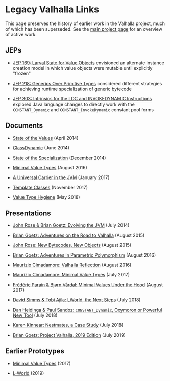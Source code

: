 # Legacy Valhalla Links

This page preserves the history of earlier work in the Valhalla project, much of
which has been superseded.
See the [main project page](https://openjdk.org/projects/valhalla/)
for an overview of active work.

## JEPs

-   [JEP 169: Larval State for Value Objects](https://openjdk.org/jeps/169)
    envisioned an alternate instance creation model in which value objects were
    mutable until explicitly "frozen"

-   [JEP 218: Generics Over Primitive Types](https://openjdk.org/jeps/218)
    considered different strategies for achieving runtime specialization of
    generic bytecode

-   [JEP 303: Intrinsics for the LDC and INVOKEDYNAMIC Instructions](https://openjdk.org/jeps/303)
    explored Java language changes to directly work with the `CONSTANT_Dynamic`
    and `CONSTANT_InvokeDynamic` constant pool forms

## Documents

-   [State of the Values](https://cr.openjdk.org/~jrose/values/values.html)
    (April 2014)

-   [ClassDynamic](https://cr.openjdk.org/~briangoetz/valhalla/spec-classdyn.html)
    (June 2014)

-   [State of the Specialization](https://cr.openjdk.org/~briangoetz/valhalla/specialization.html)
    (December 2014)

-   [Minimal Value Types](https://cr.openjdk.org/~jrose/values/shady-values-0.html)
    (August 2016)

-   [A Universal Carrier in the JVM](https://cr.openjdk.org/~jrose/values/utype-representation.html)
    (January 2017)

-   [Template Classes](https://cr.openjdk.org/~jrose/values/template-classes.html)
    (November 2017)

-   [Value Type Hygiene](https://cr.openjdk.org/~jrose/values/value-type-hygiene.html)
    (May 2018)

## Presentations

-   [John Rose & Brian Goetz: Evolving the JVM](https://youtu.be/VziRKd8lLug)
    (July 2014)

-   [Brian Goetz: Adventures on the Road to Valhalla](https://youtu.be/uNgAFSUXuwc)
    (August 2015)

-   [John Rose: New Bytecodes, New Objects](https://youtu.be/SPhJs4KpJBM)
    (August 2015)

-   [Brian Goetz: Adventures in Parametric Polymorphism](https://youtu.be/Tc9vs_HFHVo)
    (August 2016)

-   [Maurizio Cimadamore: Valhalla Reflection](https://youtu.be/YpZZjxvyIVU)
    (August 2016)

-   [Maurizio Cimadamore: Minimal Value Types](https://youtu.be/xyOLHcEuhHY)
    (July 2017)

-   [Frédéric Parain & Bjørn Vårdal: Minimal Values Under the Hood](https://youtu.be/7eDftOYjV-k)
    (August 2017)

-   [David Simms & Tobi Ajila: LWorld, the Next Steps](https://youtu.be/_26KZAegYRM)
    (July 2018)

-   [Dan Heidinga & Paul Sandoz: `CONSTANT_Dynamic`, Oxymoron or Powerful New Tool](https://youtu.be/knPSQyUtM4I)
    (July 2018)

-   [Karen Kinnear: Nestmates, a Case Study](https://youtu.be/-k_IicifbxQ)
    (July 2018)

-   [Brian Goetz: Project Valhalla, 2019 Edition](https://youtu.be/1H4vmT-Va4o)
    (July 2019)

## Earlier Prototypes

-   [Minimal Value Types](https://wiki.openjdk.org/display/valhalla/Minimal+Value+Types)
    (2017)

-   [L-World](https://wiki.openjdk.org/display/valhalla/L-World)
    (2019)
